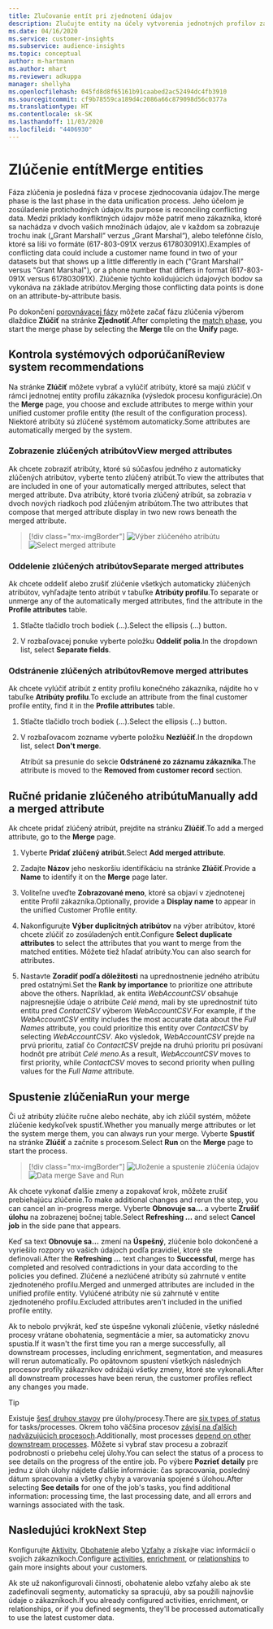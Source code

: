 ```yaml
---
title: Zlučovanie entít pri zjednotení údajov
description: Zlučujte entity na účely vytvorenia jednotných profilov zákazníkov.
ms.date: 04/16/2020
ms.service: customer-insights
ms.subservice: audience-insights
ms.topic: conceptual
author: m-hartmann
ms.author: mhart
ms.reviewer: adkuppa
manager: shellyha
ms.openlocfilehash: 045fd8d8f65161b91caabed2ac52494dc4fb3910
ms.sourcegitcommit: cf9b78559ca189d4c2086a66c879098d56c0377a
ms.translationtype: HT
ms.contentlocale: sk-SK
ms.lasthandoff: 11/03/2020
ms.locfileid: "4406930"
---
```

# <a name="merge-entities"></a><span data-ttu-id="14662-103">Zlúčenie entít</span><span class="sxs-lookup"><span data-stu-id="14662-103">Merge entities</span></span>

<span data-ttu-id="14662-104">Fáza zlúčenia je posledná fáza v procese zjednocovania údajov.</span><span class="sxs-lookup"><span data-stu-id="14662-104">The merge phase is the last phase in the data unification process.</span></span> <span data-ttu-id="14662-105">Jeho účelom je zosúladenie protichodných údajov.</span><span class="sxs-lookup"><span data-stu-id="14662-105">Its purpose is reconciling conflicting data.</span></span> <span data-ttu-id="14662-106">Medzi príklady konfliktných údajov môže patriť meno zákazníka, ktoré sa nachádza v dvoch vašich množinách údajov, ale v každom sa zobrazuje trochu inak („Grant Marshall“ verzus „Grant Marshal“), alebo telefónne číslo, ktoré sa líši vo formáte (617-803-091X verzus 617803091X).</span><span class="sxs-lookup"><span data-stu-id="14662-106">Examples of conflicting data could include a customer name found in two of your datasets but that shows up a little differently in each ("Grant Marshall" versus "Grant Marshal"), or a phone number that differs in format (617-803-091X versus 617803091X).</span></span> <span data-ttu-id="14662-107">Zlúčenie týchto kolidujúcich údajových bodov sa vykonáva na základe atribútov.</span><span class="sxs-lookup"><span data-stu-id="14662-107">Merging those conflicting data points is done on an attribute-by-attribute basis.</span></span>

<span data-ttu-id="14662-108">Po dokončení [porovnávacej fázy](match-entities.md) môžete začať fázu zlúčenia výberom dlaždice **Zlúčiť** na stránke **Zjednotiť**.</span><span class="sxs-lookup"><span data-stu-id="14662-108">After completing the [match phase](match-entities.md), you start the merge phase by selecting the **Merge** tile on the **Unify** page.</span></span>

## <a name="review-system-recommendations"></a><span data-ttu-id="14662-109">Kontrola systémových odporúčaní</span><span class="sxs-lookup"><span data-stu-id="14662-109">Review system recommendations</span></span>

<span data-ttu-id="14662-110">Na stránke **Zlúčiť** môžete vybrať a vylúčiť atribúty, ktoré sa majú zlúčiť v rámci jednotnej entity profilu zákazníka (výsledok procesu konfigurácie).</span><span class="sxs-lookup"><span data-stu-id="14662-110">On the **Merge** page, you choose and exclude attributes to merge within your unified customer profile entity (the result of the configuration process).</span></span> <span data-ttu-id="14662-111">Niektoré atribúty sú zlúčené systémom automaticky.</span><span class="sxs-lookup"><span data-stu-id="14662-111">Some attributes are automatically merged by the system.</span></span>

### <a name="view-merged-attributes"></a><span data-ttu-id="14662-112">Zobrazenie zlúčených atribútov</span><span class="sxs-lookup"><span data-stu-id="14662-112">View merged attributes</span></span>

<span data-ttu-id="14662-113">Ak chcete zobraziť atribúty, ktoré sú súčasťou jedného z automaticky zlúčených atribútov, vyberte tento zlúčený atribút.</span><span class="sxs-lookup"><span data-stu-id="14662-113">To view the attributes that are included in one of your automatically merged attributes, select that merged attribute.</span></span> <span data-ttu-id="14662-114">Dva atribúty, ktoré tvoria zlúčený atribút, sa zobrazia v dvoch nových riadkoch pod zlúčeným atribútom.</span><span class="sxs-lookup"><span data-stu-id="14662-114">The two attributes that compose that merged attribute display in two new rows beneath the merged attribute.</span></span>

> [!div class="mx-imgBorder"]
> <span data-ttu-id="14662-115">![Výber zlúčeného atribútu](media/configure-data-merge-profile-attributes.png "Výber zlúčeného atribútu")</span><span class="sxs-lookup"><span data-stu-id="14662-115">![Select merged attribute](media/configure-data-merge-profile-attributes.png "Select merged attribute")</span></span>

### <a name="separate-merged-attributes"></a><span data-ttu-id="14662-116">Oddelenie zlúčených atribútov</span><span class="sxs-lookup"><span data-stu-id="14662-116">Separate merged attributes</span></span>

<span data-ttu-id="14662-117">Ak chcete oddeliť alebo zrušiť zlúčenie všetkých automaticky zlúčených atribútov, vyhľadajte tento atribút v tabuľke **Atribúty profilu**.</span><span class="sxs-lookup"><span data-stu-id="14662-117">To separate or unmerge any of the automatically merged attributes, find the attribute in the **Profile attributes** table.</span></span>

1. <span data-ttu-id="14662-118">Stlačte tlačidlo troch bodiek (...).</span><span class="sxs-lookup"><span data-stu-id="14662-118">Select the ellipsis (...) button.</span></span>
  
2. <span data-ttu-id="14662-119">V rozbaľovacej ponuke vyberte položku **Oddeliť polia**.</span><span class="sxs-lookup"><span data-stu-id="14662-119">In the dropdown list, select **Separate fields**.</span></span>

### <a name="remove-merged-attributes"></a><span data-ttu-id="14662-120">Odstránenie zlúčených atribútov</span><span class="sxs-lookup"><span data-stu-id="14662-120">Remove merged attributes</span></span>

<span data-ttu-id="14662-121">Ak chcete vylúčiť atribút z entity profilu konečného zákazníka, nájdite ho v tabuľke **Atribúty profilu**.</span><span class="sxs-lookup"><span data-stu-id="14662-121">To exclude an attribute from the final customer profile entity, find it in the **Profile attributes** table.</span></span>

1. <span data-ttu-id="14662-122">Stlačte tlačidlo troch bodiek (...).</span><span class="sxs-lookup"><span data-stu-id="14662-122">Select the ellipsis (...) button.</span></span>
  
2. <span data-ttu-id="14662-123">V rozbaľovacom zozname vyberte položku **Nezlúčiť**.</span><span class="sxs-lookup"><span data-stu-id="14662-123">In the dropdown list, select **Don't merge**.</span></span>

   <span data-ttu-id="14662-124">Atribút sa presunie do sekcie **Odstránené zo záznamu zákazníka**.</span><span class="sxs-lookup"><span data-stu-id="14662-124">The attribute is moved to the **Removed from customer record** section.</span></span>

## <a name="manually-add-a-merged-attribute"></a><span data-ttu-id="14662-125">Ručné pridanie zlúčeného atribútu</span><span class="sxs-lookup"><span data-stu-id="14662-125">Manually add a merged attribute</span></span>

<span data-ttu-id="14662-126">Ak chcete pridať zlúčený atribút, prejdite na stránku **Zlúčiť**.</span><span class="sxs-lookup"><span data-stu-id="14662-126">To add a merged attribute, go to the **Merge** page.</span></span>

1. <span data-ttu-id="14662-127">Vyberte **Pridať zlúčený atribút**.</span><span class="sxs-lookup"><span data-stu-id="14662-127">Select **Add merged attribute**.</span></span>

2. <span data-ttu-id="14662-128">Zadajte **Názov** jeho neskoršiu identifikáciu na stránke **Zlúčiť**.</span><span class="sxs-lookup"><span data-stu-id="14662-128">Provide a **Name** to identify it on the **Merge** page later.</span></span>

3. <span data-ttu-id="14662-129">Voliteľne uveďte **Zobrazované meno**, ktoré sa objaví v zjednotenej entite Profil zákazníka.</span><span class="sxs-lookup"><span data-stu-id="14662-129">Optionally, provide a **Display name** to appear in the unified Customer Profile entity.</span></span>

4. <span data-ttu-id="14662-130">Nakonfigurujte **Výber duplicitných atribútov** na výber atribútov, ktoré chcete zlúčiť zo zosúladených entít.</span><span class="sxs-lookup"><span data-stu-id="14662-130">Configure **Select duplicate attributes** to select the attributes that you want to merge from the matched entities.</span></span> <span data-ttu-id="14662-131">Môžete tiež hľadať atribúty.</span><span class="sxs-lookup"><span data-stu-id="14662-131">You can also search for attributes.</span></span>

5. <span data-ttu-id="14662-132">Nastavte **Zoradiť podľa dôležitosti** na uprednostnenie jedného atribútu pred ostatnými.</span><span class="sxs-lookup"><span data-stu-id="14662-132">Set the **Rank by importance** to prioritize one attribute above the others.</span></span> <span data-ttu-id="14662-133">Napríklad, ak entita *WebAccountCSV* obsahuje najpresnejšie údaje o atribúte *Celé mená*, mali by ste uprednostniť túto entitu pred *ContactCSV* výberom *WebAccountCSV*.</span><span class="sxs-lookup"><span data-stu-id="14662-133">For example, if the *WebAccountCSV* entity includes the most accurate data about the *Full Names* attribute, you could prioritize this entity over *ContactCSV* by selecting *WebAccountCSV*.</span></span> <span data-ttu-id="14662-134">Ako výsledok, *WebAccountCSV* prejde na prvú prioritu, zatiaľ čo *ContactCSV* prejde na druhú prioritu pri posúvaní hodnôt pre atribút *Celé meno*.</span><span class="sxs-lookup"><span data-stu-id="14662-134">As a result, *WebAccountCSV* moves to first priority, while *ContactCSV* moves to second priority when pulling values for the *Full Name* attribute.</span></span>

## <a name="run-your-merge"></a><span data-ttu-id="14662-135">Spustenie zlúčenia</span><span class="sxs-lookup"><span data-stu-id="14662-135">Run your merge</span></span>

<span data-ttu-id="14662-136">Či už atribúty zlúčite ručne alebo necháte, aby ich zlúčil systém, môžete zlúčenie kedykoľvek spustiť.</span><span class="sxs-lookup"><span data-stu-id="14662-136">Whether you manually merge attributes or let the system merge them, you can always run your merge.</span></span> <span data-ttu-id="14662-137">Vyberte **Spustiť** na stránke **Zlúčiť** a začnite s procesom.</span><span class="sxs-lookup"><span data-stu-id="14662-137">Select **Run** on the **Merge** page to start the process.</span></span>

> [!div class="mx-imgBorder"]
> <span data-ttu-id="14662-138">![Uloženie a spustenie zlúčenia údajov](media/configure-data-merge-save-run.png "Uloženie a spustenie zlúčenia údajov")</span><span class="sxs-lookup"><span data-stu-id="14662-138">![Data merge Save and Run](media/configure-data-merge-save-run.png "Data merge Save and Run")</span></span>

<span data-ttu-id="14662-139">Ak chcete vykonať ďalšie zmeny a zopakovať krok, môžete zrušiť prebiehajúcu zlúčenie.</span><span class="sxs-lookup"><span data-stu-id="14662-139">To make additional changes and rerun the step, you can cancel an in-progress merge.</span></span> <span data-ttu-id="14662-140">Vyberte **Obnovuje sa…** a vyberte **Zrušiť úlohu** na zobrazenej bočnej table.</span><span class="sxs-lookup"><span data-stu-id="14662-140">Select **Refreshing ...** and select **Cancel job**  in the side pane that appears.</span></span>

<span data-ttu-id="14662-141">Keď sa text **Obnovuje sa…** zmení na **Úspešný**, zlúčenie bolo dokončené a vyriešilo rozpory vo vašich údajoch podľa pravidiel, ktoré ste definovali.</span><span class="sxs-lookup"><span data-stu-id="14662-141">After the **Refreshing ...** text changes to **Successful**, merge has completed and resolved contradictions in your data according to the policies you defined.</span></span> <span data-ttu-id="14662-142">Zlúčené a nezlúčené atribúty sú zahrnuté v entite zjednoteného profilu.</span><span class="sxs-lookup"><span data-stu-id="14662-142">Merged and unmerged attributes are included in the unified profile entity.</span></span> <span data-ttu-id="14662-143">Vylúčené atribúty nie sú zahrnuté v entite zjednoteného profilu.</span><span class="sxs-lookup"><span data-stu-id="14662-143">Excluded attributes aren't included in the unified profile entity.</span></span>

<span data-ttu-id="14662-144">Ak to nebolo prvýkrát, keď ste úspešne vykonali zlúčenie, všetky následné procesy vrátane obohatenia, segmentácie a mier, sa automaticky znovu spustia.</span><span class="sxs-lookup"><span data-stu-id="14662-144">If it wasn't the first time you ran a merge successfully, all downstream processes, including enrichment, segmentation, and measures will rerun automatically.</span></span> <span data-ttu-id="14662-145">Po opätovnom spustení všetkých následných procesov profily zákazníkov odrážajú všetky zmeny, ktoré ste vykonali.</span><span class="sxs-lookup"><span data-stu-id="14662-145">After all downstream processes have been rerun, the customer profiles reflect any changes you made.</span></span>

> [!TIP]
> <span data-ttu-id="14662-146">Existuje [šesť druhov stavov](system.md#status-types) pre úlohy/procesy.</span><span class="sxs-lookup"><span data-stu-id="14662-146">There are [six types of status](system.md#status-types) for tasks/processes.</span></span> <span data-ttu-id="14662-147">Okrem toho väčšina procesov [závisí na ďalších nadväzujúcich procesoch](system.md#refresh-policies).</span><span class="sxs-lookup"><span data-stu-id="14662-147">Additionally, most processes [depend on other downstream processes](system.md#refresh-policies).</span></span> <span data-ttu-id="14662-148">Môžete si vybrať stav procesu a zobraziť podrobnosti o priebehu celej úlohy.</span><span class="sxs-lookup"><span data-stu-id="14662-148">You can select the status of a process to see details on the progress of the entire job.</span></span> <span data-ttu-id="14662-149">Po výbere **Pozrieť detaily** pre jednu z úloh úlohy nájdete ďalšie informácie: čas spracovania, posledný dátum spracovania a všetky chyby a varovania spojené s úlohou.</span><span class="sxs-lookup"><span data-stu-id="14662-149">After selecting **See details** for one of the job's tasks, you find additional information: processing time, the last processing date, and all errors and warnings associated with the task.</span></span>

## <a name="next-step"></a><span data-ttu-id="14662-150">Nasledujúci krok</span><span class="sxs-lookup"><span data-stu-id="14662-150">Next Step</span></span>

<span data-ttu-id="14662-151">Konfigurujte [Aktivity](activities.md), [Obohatenie](enrichment-microsoft-graph.md) alebo [Vzťahy](relationships.md) a získajte viac informácií o svojich zákazníkoch.</span><span class="sxs-lookup"><span data-stu-id="14662-151">Configure [activities](activities.md), [enrichment](enrichment-microsoft-graph.md), or [relationships](relationships.md) to gain more insights about your customers.</span></span>

<span data-ttu-id="14662-152">Ak ste už nakonfigurovali činnosti, obohatenie alebo vzťahy alebo ak ste zadefinovali segmenty, automaticky sa spracujú, aby sa použili najnovšie údaje o zákazníkoch.</span><span class="sxs-lookup"><span data-stu-id="14662-152">If you already configured activities, enrichment, or relationships, or if you defined segments, they'll be processed automatically to use the latest customer data.</span></span>



